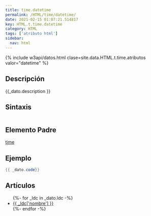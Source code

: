 ```yaml
---
title: time.datetime
permalink: /HTML/time/datetime/
date: 2021-02-15 01:07:21.514817
key: HTML.t.time.datetime
category: HTML
tags: ['atributo html']
sidebar: 
  nav: html
---
```


{% include w3api/datos.html clase=site.data.HTML.t.time.atributos valor="datetime" %}

## Descripción
{{_dato.description }}

## Sintaxis
~~~html
~~~

## Elemento Padre
[time](/HTML/time/)

## Ejemplo
~~~java
{{ _dato.code}}
~~~

## Artículos
<ul>
{%- for _ldc in _dato.ldc -%}
   <li>
       <a href="{{_ldc['url'] }}">{{ _ldc['nombre'] }}</a>
   </li>
{%- endfor -%}
</ul>
